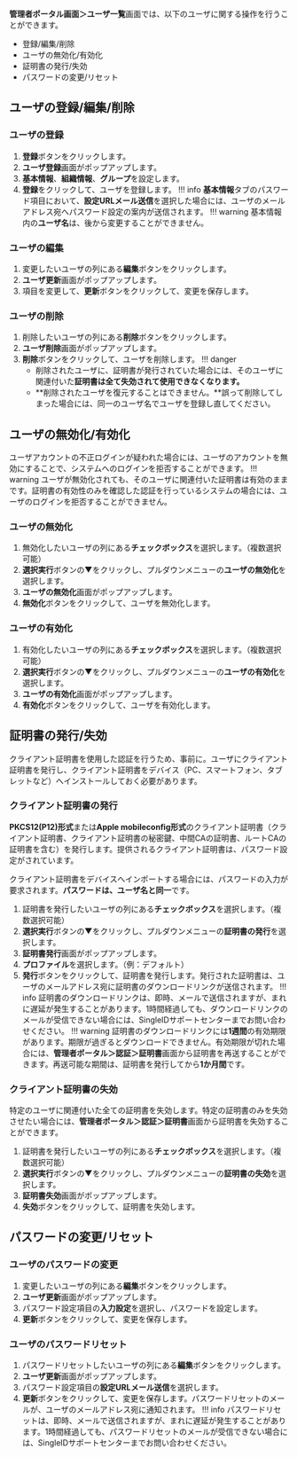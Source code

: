 **管理者ポータル画面＞ユーザ一覧**画面では、以下のユーザに関する操作を行うことができます。

* 登録/編集/削除
* ユーザの無効化/有効化
* 証明書の発行/失効
* パスワードの変更/リセット

## ユーザの登録/編集/削除
### ユーザの登録
1. **登録**ボタンをクリックします。
2. **ユーザ登録**画面がポップアップします。
3. **基本情報**、**組織情報**、**グループ**を設定します。
4. **登録**をクリックして、ユーザを登録します。
!!! info
    **基本情報**タブのパスワード項目において、**設定URLメール送信**を選択した場合には、ユーザのメールアドレス宛へパスワード設定の案内が送信されます。
!!! warning
    基本情報内の**ユーザ名**は、後から変更することができません。

### ユーザの編集
1. 変更したいユーザの列にある**編集**ボタンをクリックします。
2. **ユーザ更新**画面がポップアップします。
3. 項目を変更して、**更新**ボタンをクリックして、変更を保存します。

### ユーザの削除
1. 削除したいユーザの列にある**削除**ボタンをクリックします。
2. **ユーザ削除**画面がポップアップします。
3. **削除**ボタンをクリックして、ユーザを削除します。
!!! danger
    * 削除されたユーザに、証明書が発行されていた場合には、そのユーザに関連付いた**証明書は全て失効されて使用できなくなります。**
    * **削除されたユーザを復元することはできません。**誤って削除してしまった場合には、同一のユーザ名でユーザを登録し直してください。

## ユーザの無効化/有効化
ユーザアカウントの不正ログインが疑われた場合には、ユーザのアカウントを無効にすることで、システムへのログインを拒否することができます。
!!! warning
    ユーザが無効化されても、そのユーザに関連付いた証明書は有効のままです。証明書の有効性のみを確認した認証を行っているシステムの場合には、ユーザのログインを拒否することができません。

### ユーザの無効化
1. 無効化したいユーザの列にある**チェックボックス**を選択します。（複数選択可能）
2. **選択実行**ボタンの▼をクリックし、プルダウンメニューの**ユーザの無効化**を選択します。
3. **ユーザの無効化**画面がポップアップします。
4. **無効化**ボタンをクリックして、ユーザを無効化します。

### ユーザの有効化
1. 有効化したいユーザの列にある**チェックボックス**を選択します。（複数選択可能）
2. **選択実行**ボタンの▼をクリックし、プルダウンメニューの**ユーザの有効化**を選択します。
3. **ユーザの有効化**画面がポップアップします。
4. **有効化**ボタンをクリックして、ユーザを有効化します。

## 証明書の発行/失効
クライアント証明書を使用した認証を行うため、事前に。ユーザにクライアント証明書を発行し、クライアント証明書をデバイス（PC、スマートフォン、タブレットなど）へインストールしておく必要があります。

### クライアント証明書の発行
**PKCS12(P12)形式**または**Apple mobileconfig形式**のクライアント証明書（クライアント証明書、クライアント証明書の秘密鍵、中間CAの証明書、ルートCAの証明書を含む）を発行します。提供されるクライアント証明書は、パスワード設定がされています。

クライアント証明書をデバイスへインポートする場合には、パスワードの入力が要求されます。**パスワードは、ユーザ名と同一**です。

1. 証明書を発行したいユーザの列にある**チェックボックス**を選択します。（複数選択可能）
2. **選択実行**ボタンの▼をクリックし、プルダウンメニューの**証明書の発行**を選択します。
3. **証明書発行**画面がポップアップします。
4. **プロファイル**を選択します。（例：デフォルト）
5. **発行**ボタンをクリックして、証明書を発行します。発行された証明書は、ユーザのメールアドレス宛に証明書のダウンロードリンクが送信されます。
!!! info
    証明書のダウンロードリンクは、即時、メールで送信されますが、まれに遅延が発生することがあります。1時間経過しても、ダウンロードリンクのメールが受信できない場合には、SingleIDサポートセンターまでお問い合わせください。
!!! warning
    証明書のダウンロードリンクには**1週間**の有効期限があります。期限が過ぎるとダウンロードできません。有効期限が切れた場合には、**管理者ポータル＞認証＞証明書**画面から証明書を再送することができます。再送可能な期間は、証明書を発行してから**1か月間**です。

### クライアント証明書の失効
特定のユーザに関連付いた全ての証明書を失効します。特定の証明書のみを失効させたい場合には、**管理者ポータル＞認証＞証明書**画面から証明書を失効することができます。

1. 証明書を発行したいユーザの列にある**チェックボックス**を選択します。（複数選択可能）
2. **選択実行**ボタンの▼をクリックし、プルダウンメニューの**証明書の失効**を選択します。
3. **証明書失効**画面がポップアップします。
4. **失効**ボタンをクリックして、証明書を失効します。

## パスワードの変更/リセット

### ユーザのパスワードの変更
1. 変更したいユーザの列にある**編集**ボタンをクリックします。
2. **ユーザ更新**画面がポップアップします。
3. パスワード設定項目の**入力設定**を選択し、パスワードを設定します。
4. **更新**ボタンをクリックして、変更を保存します。

### ユーザのパスワードリセット
1. パスワードリセットしたいユーザの列にある**編集**ボタンをクリックします。
2. **ユーザ更新**画面がポップアップします。
3. パスワード設定項目の**設定URLメール送信**を選択します。
4. **更新**ボタンをクリックして、変更を保存します。パスワードリセットのメールが、ユーザのメールアドレス宛に通知されます。
!!! info
    パスワードリセットは、即時、メールで送信されますが、まれに遅延が発生することがあります。1時間経過しても、パスワードリセットのメールが受信できない場合には、SingleIDサポートセンターまでお問い合わせください。
